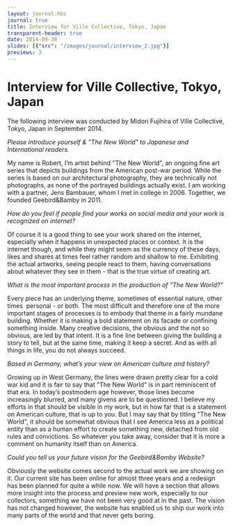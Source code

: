 ```yaml
---
layout: journal.hbs
journal: true
title: Interview for Ville Collective, Tokyo, Japan
transparent-header: true
date: 2014-09-30
slides: [{"src": "/images/journal/interview_2.jpg"}]
previews: 3
---
```


# Interview for Ville Collective, Tokyo, Japan

The following interview was conducted by Midori Fujihira of Ville Collective, Tokyo, Japan in September 2014.

*Please introduce yourself & "The New World" to Japanese and International readers.*

My name is Robert, I’m artist behind "The New World", an ongoing fine art series that depicts buildings from the American post-war period. While the series is based on our architectural photography, they are technically not photographs, as none of the portrayed buildings actually exist. I am working with a partner, Jens Bambauer, whom I met in college in 2006. Together, we founded Geebird&Bamby in 2011.

*How do you feel if people find your works on social media and your work is recognized on internet?*

Of course it is a good thing to see your work shared on the internet, especially when it happens in unexpected places or context. It is the internet though, and while they might seem as the currency of these days, likes and shares at times feel rather random and shallow to me. Exhibiting the actual artworks, seeing people react to them, having conversations about whatever they see in them - that is the true virtue of creating art.

*What is the most important process in the production of "The New World?"*

Every piece has an underlying theme, sometimes of essential nature, other times  personal - or both. The most difficult and therefore one of the more important stages of processes is to embody that theme in a fairly mundane building. Whether it is making a bold statement on its facade or confining something inside. Many creative decisions, the obvious and the not so obvious, are led by that intent. It is a fine line between giving the building a story to tell, but at the same time, making it keep a secret. And as with all things in life, you do not always succeed.

*Based in Germany, what’s your view on American culture and history?*

Growing up in West Germany, the lines were drawn pretty clear for a cold war kid and it is fair to say that "The New World" is in part reminiscent of that era. In today’s postmodern age however, those lines become increasingly blurred, and many givens are to be questioned. I believe my efforts in that should be visible in my work, but in how far that is a statement on American culture, that is up to you. But I may say that by titling "The New World", it should be somewhat obvious that I see America less as a political entity than as a human effort to create something new, detached from old rules and convictions. So whatever you take away, consider that it is more a comment on humanity itself than on America.

*Could you tell us your future vision for the Geebird&Bamby Website?*

Obviously the website comes second to the actual work we are showing on it. Our current site has been online for almost three years and a redesign has been planned for quite a while now. We will have a section that allows more insight into the process and preview new work, especially to our collectors, something we have not been very good at in the past. The vision has not changed however, the website has enabled us to ship our work into many parts of the world and that never gets boring.